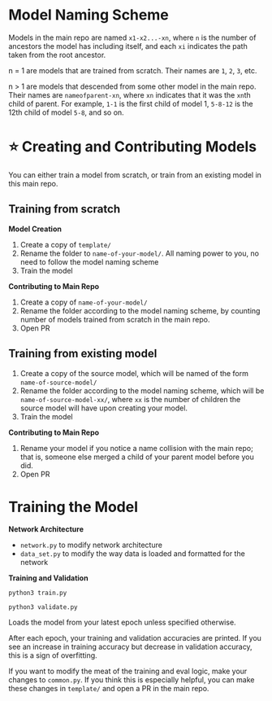 # Model Naming Scheme

Models in the main repo are named `x1-x2...-xn`, where `n` is the number of ancestors the model has including itself, and each `xi` indicates the path taken from the root ancestor.

n = 1 are models that are trained from scratch. Their names are `1`, `2`, `3`, etc.

n > 1 are models that descended from some other model in the main repo. Their names are `nameofparent-xn`, where `xn` indicates that it was the `xn`th child of parent. For example, `1-1` is the first child of model 1, `5-8-12` is the 12th child of model `5-8`, and so on.

# ⭐ Creating and Contributing Models

You can either train a model from scratch, or train from an existing model in this main repo.

## Training from scratch

**Model Creation**

1. Create a copy of `template/`
2. Rename the folder to `name-of-your-model/`. All naming power to you, no need to follow the model naming scheme
3. Train the model

**Contributing to Main Repo**

1. Create a copy of `name-of-your-model/`
2. Rename the folder according to the model naming scheme, by counting number of models trained from scratch in the main repo.
3. Open PR

## Training from existing model

1. Create a copy of the source model, which will be named of the form `name-of-source-model/`
2. Rename the folder according to the model naming scheme, which will be `name-of-source-model-xx/`, where `xx` is the number of children the source model will have upon creating your model.
3. Train the model

**Contributing to Main Repo**

1. Rename your model if you notice a name collision with the main repo; that is, someone else merged a child of your parent model before you did.
2. Open PR

# Training the Model

**Network Architecture**

* `network.py` to modify network architecture
* `data_set.py` to modify the way data is loaded and formatted for the network

**Training and Validation**

```python3 train.py```

```python3 validate.py```

Loads the model from your latest epoch unless specified otherwise.

After each epoch, your training and validation accuracies are printed. If you see an increase in training accuracy but decrease in validation accuracy, this is a sign of overfitting.

If you want to modify the meat of the training and eval logic, make your changes to `common.py`. If you think this is especially helpful, you can make these changes in `template/` and open a PR in the main repo.